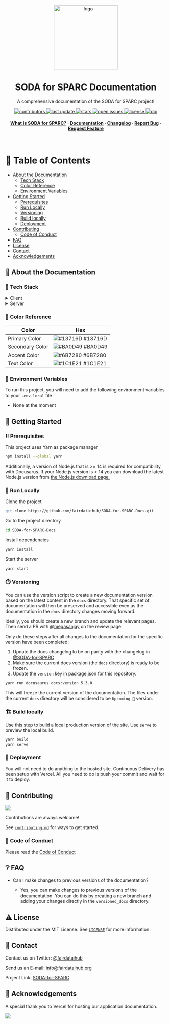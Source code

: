 <div align="center">

  <img src="static/img/logo.svg" alt="logo" width="200" height="auto" />
  <h1>SODA for SPARC Documentation</h1>
  
  <p>
    A comprehensive documentation of the SODA for SPARC project!
  </p>

<p>
  <a href="https://github.com/fairdataihub/SODA-for-SPARC-Docs/graphs/contributors">
    <img src="https://img.shields.io/github/contributors/fairdataihub/SODA-for-SPARC-Docs.svg?style=flat-square" alt="contributors" />
  </a>
  <a href="">
    <img src="https://img.shields.io/github/last-commit/fairdataihub/SODA-for-SPARC-Docs?style=flat-square" alt="last update" />
  </a>
  <a href="https://github.com/fairdataihub/SODA-for-SPARC-Docs/stargazers">
    <img src="https://img.shields.io/github/stars/fairdataihub/SODA-for-SPARC-Docs.svg?style=flat-square" alt="stars" />
  </a>
  <a href="https://github.com/fairdataihub/SODA-for-SPARC-Docs/issues/">
    <img src="https://img.shields.io/github/issues/fairdataihub/SODA-for-SPARC-Docs.svg?style=flat-square" alt="open issues" />
  </a>
  <a href="https://github.com/fairdataihub/SODA-for-SPARC-Docs/blob/main/LICENSE">
    <img src="https://img.shields.io/github/license/fairdataihub/SODA-for-SPARC-Docs.svg?style=flat-square" alt="license" />
  </a>
  <a href="https://doi.org/10.5281/zenodo.6426258">
    <img src="https://zenodo.org/badge/DOI/10.5281/zenodo.6426258.svg" alt="doi" />
  </a>
</p>
   
<h4>
    <a href="https://docs.sodaforsparc.io/docs/intro">What is SODA for SPARC?</a>
  <span> · </span>
    <a href="https://docs.sodaforsparc.io/">Documentation</a>
  <span> · </span>
    <a href="https://docs.sodaforsparc.io/docs/changelog">Changelog</a>
  <span> · </span>
    <a href="https://github.com/fairdataihub/SODA-for-SPARC-Docs/issues/">Report Bug</a>
  <span> · </span>
    <a href="https://fairdataihub.org/contact-us">Request Feature</a>
  </h4>
</div>

<br />

# :notebook_with_decorative_cover: Table of Contents

- [About the Documentation](#star2-about-the-documentation)
  - [Tech Stack](#space_invader-tech-stack)
  - [Color Reference](#art-color-reference)
  - [Environment Variables](#key-environment-variables)
- [Getting Started](#toolbox-getting-started)
  - [Prerequisites](#bangbang-prerequisites)
  - [Run Locally](#running-run-locally)
  - [Versioning](#stopwatch-versioning)
  - [Build locally](#building_construction-build-locally)
  - [Deployment](#triangular_flag_on_post-deployment)
- [Contributing](#wave-contributing)
  - [Code of Conduct](#scroll-code-of-conduct)
- [FAQ](#grey_question-faq)
- [License](#warning-license)
- [Contact](#handshake-contact)
- [Acknowledgements](#gem-acknowledgements)

## :star2: About the Documentation

### :space_invader: Tech Stack

<details>
  <summary>Client</summary>
  <ul>
    <li><a href="https://reactjs.org/">React.js</a></li>
    <li><a href="https://tailwindcss.com/">TailwindCSS</a></li>
  </ul>
</details>

<details>
  <summary>Server</summary>
  <ul>
    <li><a href="https://docusaurus.io/">Docusaurus</a></li>
  </ul>
</details>

### :art: Color Reference

| Color           | Hex                                                              |
| --------------- | ---------------------------------------------------------------- |
| Primary Color   | ![#13716D](https://via.placeholder.com/10/13716D?text=+) #13716D |
| Secondary Color | ![#BA0D49](https://via.placeholder.com/10/BA0D49?text=+) #BA0D49 |
| Accent Color    | ![#6B7280](https://via.placeholder.com/10/6B7280?text=+) #6B7280 |
| Text Color      | ![#1C1E21](https://via.placeholder.com/10/1C1E21?text=+) #1C1E21 |

### :key: Environment Variables

To run this project, you will need to add the following environment variables to your `.env.local` file

- None at the moment

## :toolbox: Getting Started

### :bangbang: Prerequisites

This project uses Yarn as package manager

```bash
npm install --global yarn
```

Additionally, a version of Node.js that is >= 14 is required for compatibility with Docusarus.
If your Node.js version is < 14 you can download the latest Node.js version from [the Node.js download page.](https://nodejs.org/en/download/)

### :running: Run Locally

Clone the project

```bash
git clone https://github.com/fairdataihub/SODA-for-SPARC-Docs.git
```

Go to the project directory

```bash
cd SODA-for-SPARC-Docs
```

Install dependencies

```bash
yarn install
```

Start the server

```bash
yarn start
```

### :stopwatch: Versioning

You can use the version script to create a new documentation version based on the latest content in the `docs` directory. That specific set of documentation will then be preserved and accessible even as the documentation in the `docs` directory changes moving forward.

Ideally, you should create a new branch and update the relevant pages. Then send a PR with [@megasanjay](https://github.com/megasanjay) on the review page.

Only do these steps after all changes to the documentation for the specific version have been completed:

1. Update the docs changelog to be on parity with the changelog in [@SODA-for-SPARC](https://github.com/fairdataihub/SODA-for-SPARC/blob/main/CHANGELOG.md)
2. Make sure the current docs version (the `docs` directory) is ready to be frozen.
3. Update the `version` key in package.json for this repository.

```bash
yarn run docusaurus docs:version 5.3.0
```

This will freeze the current version of the documentation. The files under the current `docs` directory will be considered to be `Upcoming 🚧` version.

### :building_construction: Build locally

Use this step to build a local production version of the site. Use `serve` to preview the local build.

```bash
yarn build
yarn serve
```

### :triangular_flag_on_post: Deployment

You will not need to do anything to the hosted site. Continuous Delivery has been setup with Vercel. All you need to do is push your commit and wait for it to deploy.

## :wave: Contributing

<a href="https://github.com/fairdataihub/SODA-for-SPARC-Docs/graphs/contributors">
  <img src="https://contrib.rocks/image?repo=fairdataihub/SODA-for-SPARC-Docs" />
</a>

Contributions are always welcome!

See [`contributing.md`](https://github.com/fairdataihub/SODA-for-SPARC-Docs/blob/main/CONTRIBUTING.md) for ways to get started.

### :scroll: Code of Conduct

Please read the [Code of Conduct](https://github.com/fairdataihub/SODA-for-SPARC-Docs/blob/master/CODE_OF_CONDUCT.md)

## :grey_question: FAQ

- Can I make changes to previous versions of the documentation?

  - Yes, you can make changes to previous versions of the documentation. You can do this by creating a new branch and adding your changes directly in the `versioned_docs` directory.

## :warning: License

Distributed under the MIT License. See [`LICENSE`](https://github.com/fairdataihub/SODA-for-SPARC-Docs/blob/main/LICENSE) for more information.

## :handshake: Contact

Contact us on Twitter: [@fairdataihub](https://twitter.com/fairdataihub)

Send us an E-mail: info@fairdataihub.org

Project Link: [SODA-for-SPARC](https://github.com/fairdataihub/SODA-for-SPARC)

## :gem: Acknowledgements

A special thank you to Vercel for hosting our application documentation.

<a href="https://vercel.com/?utm_source=fairdataihub&utm_campaign=oss" target="_blank">
  <img src="https://www.datocms-assets.com/31049/1618983297-powered-by-vercel.svg"  width="auto"/>
</a>
